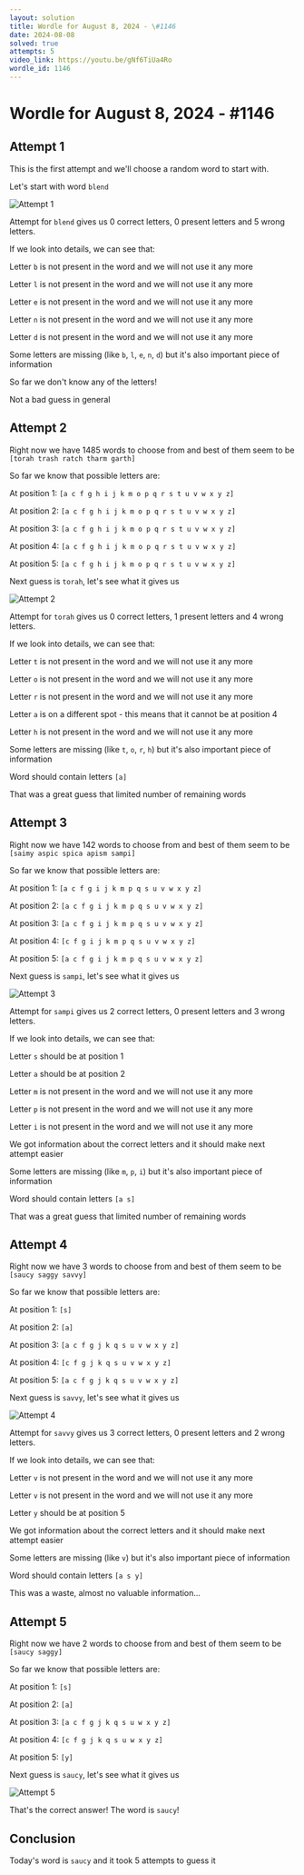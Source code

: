 ```yaml
---
layout: solution
title: Wordle for August 8, 2024 - \#1146
date: 2024-08-08
solved: true
attempts: 5
video_link: https://youtu.be/gNf6TiUa4Ro
wordle_id: 1146
---
```


# Wordle for August 8, 2024 - \#1146

## Attempt 1

This is the first attempt and we'll choose a random word to start with.

Let's start with word `blend`

![Attempt 1](2024-08-08/attempt-1.png)

Attempt for `blend` gives us 0 correct letters, 0 present letters and 5 wrong letters.

If we look into details, we can see that:

Letter `b` is not present in the word and we will not use it any more

Letter `l` is not present in the word and we will not use it any more

Letter `e` is not present in the word and we will not use it any more

Letter `n` is not present in the word and we will not use it any more

Letter `d` is not present in the word and we will not use it any more

Some letters are missing (like `b`, `l`, `e`, `n`, `d`) but it's also important piece of information

So far we don't know any of the letters!

Not a bad guess in general



## Attempt 2

Right now we have 1485 words to choose from and best of them seem to be `[torah trash ratch tharm garth]`

So far we know that possible letters are:

At position 1: `[a c f g h i j k m o p q r s t u v w x y z]`

At position 2: `[a c f g h i j k m o p q r s t u v w x y z]`

At position 3: `[a c f g h i j k m o p q r s t u v w x y z]`

At position 4: `[a c f g h i j k m o p q r s t u v w x y z]`

At position 5: `[a c f g h i j k m o p q r s t u v w x y z]`

Next guess is `torah`, let's see what it gives us

![Attempt 2](2024-08-08/attempt-2.png)

Attempt for `torah` gives us 0 correct letters, 1 present letters and 4 wrong letters.

If we look into details, we can see that:

Letter `t` is not present in the word and we will not use it any more

Letter `o` is not present in the word and we will not use it any more

Letter `r` is not present in the word and we will not use it any more

Letter `a` is on a different spot - this means that it cannot be at position 4

Letter `h` is not present in the word and we will not use it any more

Some letters are missing (like `t`, `o`, `r`, `h`) but it's also important piece of information

Word should contain letters `[a]`

That was a great guess that limited number of remaining words



## Attempt 3

Right now we have 142 words to choose from and best of them seem to be `[saimy aspic spica apism sampi]`

So far we know that possible letters are:

At position 1: `[a c f g i j k m p q s u v w x y z]`

At position 2: `[a c f g i j k m p q s u v w x y z]`

At position 3: `[a c f g i j k m p q s u v w x y z]`

At position 4: `[c f g i j k m p q s u v w x y z]`

At position 5: `[a c f g i j k m p q s u v w x y z]`

Next guess is `sampi`, let's see what it gives us

![Attempt 3](2024-08-08/attempt-3.png)

Attempt for `sampi` gives us 2 correct letters, 0 present letters and 3 wrong letters.

If we look into details, we can see that:

Letter `s` should be at position 1

Letter `a` should be at position 2

Letter `m` is not present in the word and we will not use it any more

Letter `p` is not present in the word and we will not use it any more

Letter `i` is not present in the word and we will not use it any more

We got information about the correct letters and it should make next attempt easier

Some letters are missing (like `m`, `p`, `i`) but it's also important piece of information

Word should contain letters `[a s]`

That was a great guess that limited number of remaining words



## Attempt 4

Right now we have 3 words to choose from and best of them seem to be `[saucy saggy savvy]`

So far we know that possible letters are:

At position 1: `[s]`

At position 2: `[a]`

At position 3: `[a c f g j k q s u v w x y z]`

At position 4: `[c f g j k q s u v w x y z]`

At position 5: `[a c f g j k q s u v w x y z]`

Next guess is `savvy`, let's see what it gives us

![Attempt 4](2024-08-08/attempt-4.png)

Attempt for `savvy` gives us 3 correct letters, 0 present letters and 2 wrong letters.

If we look into details, we can see that:

Letter `v` is not present in the word and we will not use it any more

Letter `v` is not present in the word and we will not use it any more

Letter `y` should be at position 5

We got information about the correct letters and it should make next attempt easier

Some letters are missing (like `v`) but it's also important piece of information

Word should contain letters `[a s y]`

This was a waste, almost no valuable information...



## Attempt 5

Right now we have 2 words to choose from and best of them seem to be `[saucy saggy]`

So far we know that possible letters are:

At position 1: `[s]`

At position 2: `[a]`

At position 3: `[a c f g j k q s u w x y z]`

At position 4: `[c f g j k q s u w x y z]`

At position 5: `[y]`

Next guess is `saucy`, let's see what it gives us

![Attempt 5](2024-08-08/attempt-5.png)

That's the correct answer! The word is `saucy`!

## Conclusion

Today's word is `saucy` and it took 5 attempts to guess it


